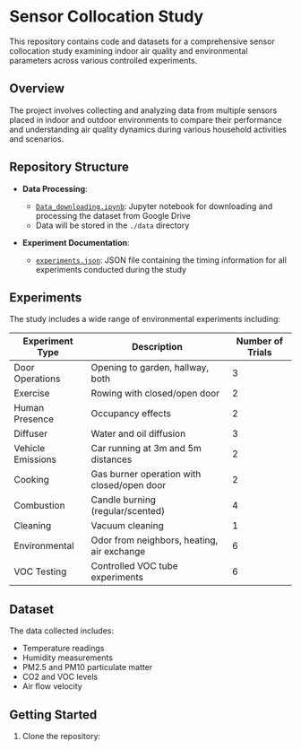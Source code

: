 # Sensor Collocation Study

This repository contains code and datasets for a comprehensive sensor collocation study examining indoor air quality and environmental parameters across various controlled experiments.

## Overview

The project involves collecting and analyzing data from multiple sensors placed in indoor and outdoor environments to compare their performance and understanding air quality dynamics during various household activities and scenarios.

## Repository Structure

- **Data Processing**:
  - [`Data_downloading.ipynb`](Data_downloading.ipynb): Jupyter notebook for downloading and processing the dataset from Google Drive
  - Data will be stored in the `./data` directory

- **Experiment Documentation**:
  - [`experiments.json`](experiments.json): JSON file containing the timing information for all experiments conducted during the study

## Experiments

The study includes a wide range of environmental experiments including:

| Experiment Type | Description | Number of Trials |
|----------------|-------------|-----------------|
| Door Operations | Opening to garden, hallway, both | 3 |
| Exercise | Rowing with closed/open door | 2 |
| Human Presence | Occupancy effects | 2 |
| Diffuser | Water and oil diffusion | 3 |
| Vehicle Emissions | Car running at 3m and 5m distances | 2 |
| Cooking | Gas burner operation with closed/open door | 2 |
| Combustion | Candle burning (regular/scented) | 4 |
| Cleaning | Vacuum cleaning | 1 |
| Environmental | Odor from neighbors, heating, air exchange | 6 |
| VOC Testing | Controlled VOC tube experiments | 6 |

## Dataset

The data collected includes:
- Temperature readings
- Humidity measurements
- PM2.5 and PM10 particulate matter
- CO2 and VOC levels
- Air flow velocity

## Getting Started

1. Clone the repository: